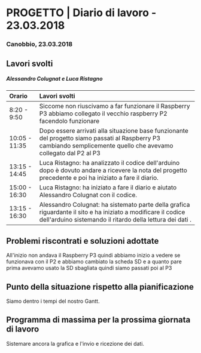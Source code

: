 # PROGETTO | Diario di lavoro - 23.03.2018

### Canobbio, 23.03.2018


## Lavori svolti


##### Alessandro Colugnat e  Luca Ristagno
| **Orario**     | **Lavori svolti** |
| :------------- | :---------------- |
| 8:20 - 9:50  |   Siccome non riuscivamo a far funzionare il Raspberry P3 abbiamo collegato il vecchio raspberry P2 facendolo funzionare  |
| 10:05 - 11:35   | Dopo essere arrivati alla situazione base funzionante del progetto siamo passati al Raspberry P3 cambiando semplicemente quello che avevamo collegato dal P2 al P3      |
| 13:15 - 14:45   |  Luca Ristagno: ha analizzato il codice dell'arduino dopo è dovuto andare a ricevere la nota del progetto precedente e poi ha iniziato a fare il diario.     |
| 15:00 - 16:30   |  Luca Ristagno: ha iniziato a fare il diario e aiutato Alessandro Colugnat con il codice.     |
| 13:15 - 16:30   |  Alessandro Colugnat: ha sistemato parte della grafica riguardante il sito e ha iniziato a modificare il codice dell'arduino sistemando il ritardo della lettura dei dati  .|







##  Problemi riscontrati e soluzioni adottate
  All'inizio non andava il Raspberry P3 quindi abbiamo inizio a vedere se funzionava con il P2 e abbiamo cambiato la scheda SD e a quanto pare prima avevamo usato la SD sbagliata quindi siamo passati poi al P3

##  Punto della situazione rispetto alla pianificazione
  Siamo dentro i tempi del nostro Gantt.

## Programma di massima per la prossima giornata di lavoro
  Sistemare ancora la grafica e l'invio e ricezione dei dati.
